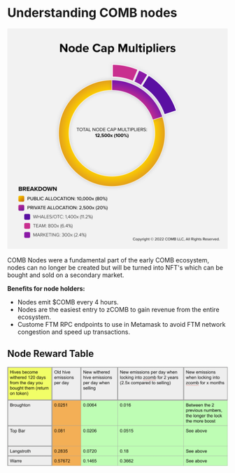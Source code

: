 # Understanding COMB nodes

![](<../../.gitbook/assets/image (40).png>)

COMB Nodes were a fundamental part of the early COMB ecosystem, nodes can no longer be created but will be turned into NFT's which can be bought and sold on a secondary market.

**Benefits for node holders:**

* Nodes emit $COMB every 4 hours.
* Nodes are the easiest entry to zCOMB to gain revenue from the entire ecosystem.
* Custome FTM RPC endpoints to use in Metamask to avoid FTM network congestion and speed up transactions.

## Node Reward Table

![](<../../.gitbook/assets/image (30).png>)



